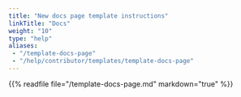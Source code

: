 ```yaml
---
title: "New docs page template instructions"
linkTitle: "Docs"
weight: "10"
type: "help"
aliases:
 - "/template-docs-page"
 - "/help/contributor/templates/template-docs-page"
---
```


{{% readfile file="/template-docs-page.md" markdown="true" %}}
